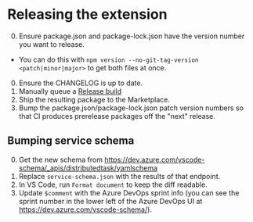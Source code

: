 # Releasing the extension

0. Ensure package.json and package-lock.json have the version number you want to release.
  - You can do this with `npm version --no-git-tag-version <patch|minor|major>` to get both files at once.
0. Ensure the CHANGELOG is up to date.
0. Manually queue a [Release build](https://dev.azure.com/ms/azure-pipelines-vscode/_build?definitionId=12)
0. Ship the resulting package to the Marketplace.
0. Bump the package.json/package-lock.json patch version numbers so that CI produces prerelease packages off the "next" release.

## Bumping service schema

0. Get the new schema from https://dev.azure.com/vscode-schema/_apis/distributedtask/yamlschema
0. Replace `service-schema.json` with the results of that endpoint.
0. In VS Code, run `Format document` to keep the diff readable.
0. Update `$comment` with the Azure DevOps sprint info (you can see the sprint number in the lower left of the Azure DevOps UI at https://dev.azure.com/vscode-schema/).
